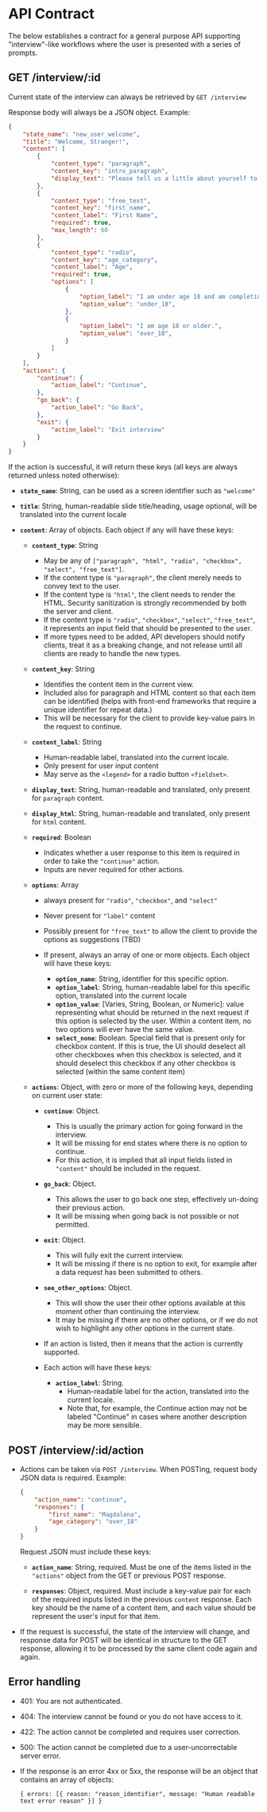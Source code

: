 # API Contract

The below establishes a contract for a general purpose API supporting "interview"-like workflows where the user is presented with a series of prompts.

## GET /interview/:id
Current state of the interview can always be retrieved by `GET /interview`

Response body will always be a JSON object. Example:

```json
{
    "state_name": "new_user_welcome",
    "title": "Welcome, Stranger!",
    "content": [
        {
            "content_type": "paragraph",
            "content_key": "intro_paragraph",
            "display_text": "Please tell us a little about yourself to get started."
        },
        {
            "content_type": "free_text",
            "content_key": "first_name",
            "content_label": "First Name",
            "required": true,
            "max_length": 60
        },
        {
            "content_type": "radio",
            "content_key": "age_category",
            "content_label": "Age",
            "required": true,
            "options": [
                {
                    "option_label": "I am under age 18 and am completing this with my guardian.",
                    "option_value": "under_18",
                },
                {
                    "option_label": "I am age 18 or older.",
                    "option_value": "over_18",
                }
            ]
        }
    ],
    "actions": {
        "continue": {
            "action_label": "Continue",
        },
        "go_back": {
            "action_label": "Go Back",
        },
        "exit": {
            "action_label": "Exit interview"
        }
    }
}
```

If the action is successful, it will return these keys (all keys are always returned unless noted otherwise):

- **`state_name`**: String, can be used as a screen identifier such as `"welcome"`
- **`title`**: String, human-readable slide title/heading, usage optional, will be translated into the current locale
- **`content`**: Array of objects. Each object if any will have these keys:

  - **`content_type`**: String
    - May be any of `["paragraph", "html", "radio", "checkbox", "select", "free_text"]`.
    - If the content type is `"paragraph"`, the client merely needs to convey text to the user.
    - If the content type is `"html"`, the client needs to render the HTML. Security sanitization is strongly recommended by both the server and client.
    - If the content type is `"radio"`, `"checkbox"`, `"select"`, `"free_text"`, it represents an input field that should be presented to the user.
    - If more types need to be added, API developers should notify clients, treat it as a breaking change, and not release until all clients are ready to handle the new types.

  - **`content_key`**: String
    - Identifies the content item in the current view.
    - Included also for paragraph and HTML content so that each item can be identified (helps with front-end frameworks that require a unique identifier for repeat data.)
    - This will be necessary for the client to provide key-value pairs in the request to continue.

  - **`content_label`**: String
    - Human-readable label, translated into the current locale.
    - Only present for user input content
    - May serve as the `<legend>` for a radio button `<fieldset>`.

  - **`display_text`**: String, human-readable and translated, only present for `paragraph` content.

  - **`display_html`**: String, human-readable and translated, only present for `html` content.

  - **`required`**: Boolean
    - Indicates whether a user response to this item is required in order to take the `"continue"` action.
    - Inputs are never required for other actions.

  - **`options`**: Array
    - always present for `"radio"`, `"checkbox"`, and `"select"`
    - Never present for `"label"` content
    - Possibly present for `"free_text"` to allow the client to provide the options as suggestions (TBD)
    - If present, always an array of one or more objects. Each object will have these keys:

      - **`option_name`**: String, identifier for this specific option.
      - **`option_label`**: String, human-readable label for this specific option, translated into the current locale
      - **`option_value`**: [Varies, String, Boolean, or Numeric]: value representing what should be returned in the next request if this option is selected by the user.  Within a content item, no two options will ever have the same value.
      - **`select_none`**: Boolean. Special field that is present only for checkbox content. If this is true, the UI should deselect all other checkboxes when this checkbox is selected, and it should deselect this checkbox if any other checkbox is selected (within the same content item)

  - **`actions`**: Object, with zero or more of the following keys, depending on current user state:

      - **`continue`**: Object.

        - This is usually the primary action for going forward in the interview.
        - It will be missing for end states where there is no option to continue.
        - For this action, it is implied that all input fields listed in `"content"` should be included in the request.

      - **`go_back`**: Object.
        - This allows the user to go back one step, effectively un-doing their previous action.
        - It will be missing when going back is not possible or not permitted.

      - **`exit`**: Object.
        - This will fully exit the current interview.
        - It will be missing if there is no option to exit, for example after a data request has been submitted to others.

      - **`see_other_options`**: Object.
        - This will show the user their other options available at this moment other than continuing the interview.
        - It may be missing if there are no other options, or if we do not wish to highlight any other options in the current state.

      - If an action is listed, then it means that the action is currently supported.

      - Each action will have these keys:
          - **`action_label`**: String.
            - Human-readable label for the action, translated into the current locale.
            - Note that, for example, the Continue action may not be labeled "Continue" in cases where another description may be more sensible.

## POST /interview/:id/action
- Actions can be taken via `POST /interview`. When POSTing, request body JSON data is required. Example:

  ```json
  {
      "action_name": "continue",
      "responses": {
          "first_name": "Magdalena",
          "age_category": "over_18"
      }
  }
  ```

    Request JSON must include these keys:

    - **`action_name`**: String, required. Must be one of the items listed in the `"actions"` object from the GET or previous POST response.

    - **`responses`**: Object, required. Must include a key-value pair for each of the required inputs listed in the previous `content` response. Each key should be the name of a content item, and each value should be represent the user's input for that item.

- If the request is successful, the state of the interview will change, and response data for POST will be identical in structure to the GET response, allowing it to be processed by the same client code again and again.

## Error handling
- 401: You are not authenticated.
- 404: The interview cannot be found or you do not have access to it.
- 422: The action cannot be completed and requires user correction.
- 500: The action cannot be completed due to a user-uncorrectable server error.

- If the response is an error 4xx or 5xx, the response will be an object that contains an array of objects:

  ```
  { errors: [{ reason: "reason_identifier", message: "Human readable text error reason" }] }
  ```
